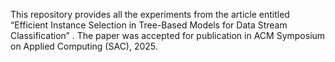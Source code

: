 This repository provides all the experiments from the article entitled “Efficient Instance Selection in Tree-Based Models for Data Stream Classification” . The paper was accepted for publication in ACM Symposium on Applied Computing (SAC), 2025.
